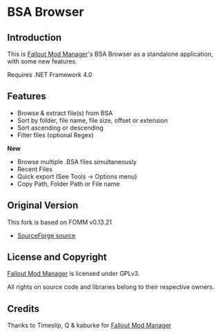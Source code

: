 # BSA Browser

## Introduction

This is [Fallout Mod Manager](https://sourceforge.net/projects/fomm/)'s BSA Browser as a standalone application, with some new features.

Requires .NET Framework 4.0

## Features

 - Browse & extract file(s) from BSA
 - Sort by folder, file name, file size, offset or extension
 - Sort ascending or descending
 - Filter files (optional Regex)

**New**

 - Browse multiple .BSA files simultaneously
 - Recent Files
 - Quick export (See Tools -> Options menu)
 - Copy Path, Folder Path or File name
 
## Original Version

This fork is based on FOMM v0.13.21

- [SourceForge source](https://sourceforge.net/p/fomm/code/685/tree/branches/qfomm/)

## License and Copyright
[Fallout Mod Manager](https://sourceforge.net/projects/fomm/) is licensed under GPLv3.

All rights on source code and libraries belong to their respective owners.

## Credits
 
Thanks to Timeslip, Q & kaburke for [Fallout Mod Manager](https://sourceforge.net/projects/fomm/)